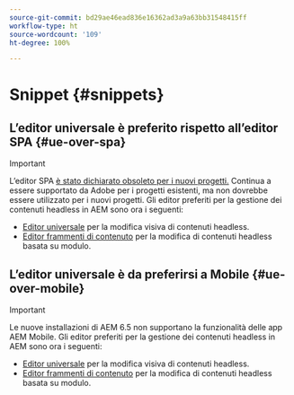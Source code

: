 ```yaml
---
source-git-commit: bd29ae46ead836e16362ad3a9a63bb31548415ff
workflow-type: ht
source-wordcount: '109'
ht-degree: 100%

---
```

# Snippet {#snippets}

## L’editor universale è preferito rispetto all’editor SPA {#ue-over-spa}

>[!IMPORTANT]
>
>L’editor SPA [ è stato dichiarato obsoleto per i nuovi progetti.](/help/sites-developing/spa-editor-deprecation.md) Continua a essere supportato da Adobe per i progetti esistenti, ma non dovrebbe essere utilizzato per i nuovi progetti. Gli editor preferiti per la gestione dei contenuti headless in AEM sono ora i seguenti:
>
>* [Editor universale](/help/sites-developing/universal-editor/introduction.md) per la modifica visiva di contenuti headless.
>* [Editor frammenti di contenuto](/help/sites-developing/universal-editor/introduction.md) per la modifica di contenuti headless basata su modulo.

## L’editor universale è da preferirsi a Mobile {#ue-over-mobile}

>[!IMPORTANT]
>
>Le nuove installazioni di AEM 6.5 non supportano la funzionalità delle app AEM Mobile. Gli editor preferiti per la gestione dei contenuti headless in AEM sono ora i seguenti:
>
>* [Editor universale](/help/sites-developing/universal-editor/introduction.md) per la modifica visiva di contenuti headless.
>* [Editor frammenti di contenuto](/help/sites-developing/universal-editor/introduction.md) per la modifica di contenuti headless basata su modulo.
